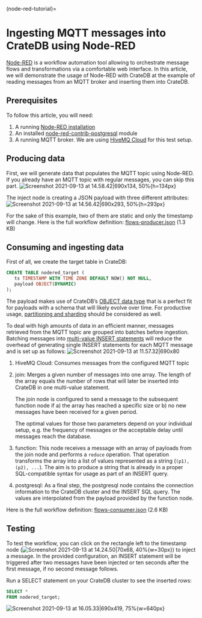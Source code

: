 (node-red-tutorial)=
# Ingesting MQTT messages into CrateDB using Node-RED

[Node-RED](https://nodered.org/) is a workflow automation tool allowing to orchestrate message flows and transformations via a comfortable web interface.
In this article, we will demonstrate the usage of Node-RED with CrateDB at the example of reading messages from an MQTT broker and inserting them into CrateDB.

## Prerequisites
To follow this article, you will need:
1. A running [Node-RED installation](https://nodered.org/#get-started)
2. An installed [node-red-contrib-postgresql](https://github.com/alexandrainst/node-red-contrib-postgresql) module
3. A running MQTT broker. We are using [HiveMQ Cloud](https://www.hivemq.com/) for this test setup.

## Producing data

First, we will generate data that populates the MQTT topic using Node-RED. If you already have an MQTT topic with regular messages, you can skip this part.
![Screenshot 2021-09-13 at 14.58.42|690x134, 50%](https://us1.discourse-cdn.com/flex020/uploads/crate/original/1X/5722946039148ca6ce69702d963f9f842c4f972c.png){h=134px}

The inject node is creating a JSON payload with three different attributes:
![Screenshot 2021-09-13 at 14.56.42|690x293, 50%](https://us1.discourse-cdn.com/flex020/uploads/crate/original/1X/8084a53e544d681e79f85d780c621a340a7d0d30.png){h=293px}

For the sake of this example, two of them are static and only the timestamp will change.
Here is the full workflow definition: [flows-producer.json](https://community.cratedb.com/uploads/short-url/eOvAk3XzDkRbNZjcZV0pZ0SnGu4.json) (1.3 KB)


## Consuming and ingesting data
First of all, we create the target table in CrateDB:
```sql
CREATE TABLE nodered_target (
   ts TIMESTAMP WITH TIME ZONE DEFAULT NOW() NOT NULL,
   payload OBJECT(DYNAMIC)
);
```

The payload makes use of CrateDB’s [OBJECT data type](https://crate.io/docs/crate/reference/en/4.6/general/ddl/data-types.html#object) that is a perfect fit for payloads with a schema that will likely evolve over time. For productive usage, [partitioning and sharding](https://community.cratedb.com/t/sharding-and-partitioning-guide-for-time-series-data/737) should be considered as well.

To deal with high amounts of data in an efficient manner, messages retrieved from the MQTT topic are grouped into batches before ingestion. Batching messages into [multi-value INSERT statements](https://crate.io/docs/crate/howtos/en/latest/performance/inserts/methods.html#inserts-multiple-values) will reduce the overhead of generating single INSERT statements for each MQTT message and is set up as follows:
![Screenshot 2021-09-13 at 11.57.32|690x80](https://us1.discourse-cdn.com/flex020/uploads/crate/original/1X/020164a15268330789c6f316e2092245014d3362.png)

1. HiveMQ Cloud: Consumes messages from the configured MQTT topic
2. join: Merges a given number of messages into one array. The length of the array equals the number of rows that will later be inserted into CrateDB in one multi-value statement.

   The join node is configured to send a message to the subsequent function node if a) the array has reached a specific size or b) no new messages have been received for a given period.

   The optimal values for those two parameters depend on your individual setup, e.g. the frequency of messages or the acceptable delay until messages reach the database.
3. function: This node receives a message with an array of payloads from the join node and performs a `reduce` operation. That operation transforms the array into a list of values represented as a string (`(p1), (p2), ...`). The aim is to produce a string that is already in a proper SQL-compatible syntax for usage as part of an INSERT query.
4. postgresql: As a final step, the postgresql node contains the connection information to the CrateDB cluster and the INSERT SQL query. The values are interpolated from the payload provided by the function node.

Here is the full workflow definition: [flows-consumer.json](https://community.cratedb.com/uploads/short-url/vWxIENgDPhYnoTZuQC7DKJoNdyY.json) (2.6 KB)

## Testing
To test the workflow, you can click on the rectangle left to the timestamp node (![Screenshot 2021-09-13 at 14.24.50|70x68, 40%](https://us1.discourse-cdn.com/flex020/uploads/crate/original/1X/d3e06521d875fe2daa959b3adc9f5bf6a22453e7.png){w=30px}) to inject a message. In the provided configuration, an INSERT statement will be triggered after two messages have been injected or ten seconds after the first message, if no second message follows.

Run a SELECT statement on your CrateDB cluster to see the inserted rows:
```sql
SELECT *
FROM nodered_target;
```
![Screenshot 2021-09-13 at 16.05.33|690x419, 75%](https://us1.discourse-cdn.com/flex020/uploads/crate/original/1X/37e20012ca132be3b1c810cc73340724640fb658.png){w=640px}
